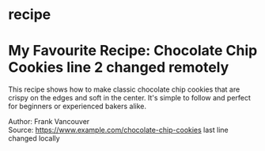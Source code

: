 # recipe
# My Favourite Recipe: Chocolate Chip Cookies line 2 changed remotely

This recipe shows how to make classic chocolate chip cookies that are crispy on the edges and soft in the center. It's simple to follow and perfect for beginners or experienced bakers alike.

Author: Frank Vancouver  
Source: https://www.example.com/chocolate-chip-cookies  last line changed locally
